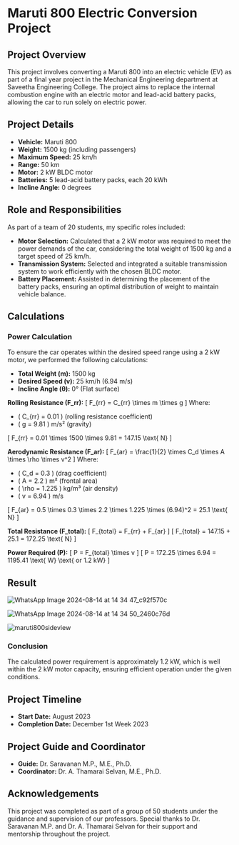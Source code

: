 # Maruti 800 Electric Conversion Project

## Project Overview
This project involves converting a Maruti 800 into an electric vehicle (EV) as part of a final year project in the Mechanical Engineering department at Saveetha Engineering College. The project aims to replace the internal combustion engine with an electric motor and lead-acid battery packs, allowing the car to run solely on electric power.

## Project Details

- **Vehicle:** Maruti 800
- **Weight:** 1500 kg (including passengers)
- **Maximum Speed:** 25 km/h
- **Range:** 50 km
- **Motor:** 2 kW BLDC motor
- **Batteries:** 5 lead-acid battery packs, each 20 kWh
- **Incline Angle:** 0 degrees

## Role and Responsibilities

As part of a team of 20 students, my specific roles included:

- **Motor Selection:** Calculated that a 2 kW motor was required to meet the power demands of the car, considering the total weight of 1500 kg and a target speed of 25 km/h.
- **Transmission System:** Selected and integrated a suitable transmission system to work efficiently with the chosen BLDC motor.
- **Battery Placement:** Assisted in determining the placement of the battery packs, ensuring an optimal distribution of weight to maintain vehicle balance.

## Calculations

### Power Calculation

To ensure the car operates within the desired speed range using a 2 kW motor, we performed the following calculations:

- **Total Weight (m):** 1500 kg
- **Desired Speed (v):** 25 km/h (6.94 m/s)
- **Incline Angle (θ):** 0° (Flat surface)

**Rolling Resistance (F_rr):**
\[ F_{rr} = C_{rr} \times m \times g \]
Where:
- \( C_{rr} = 0.01 \) (rolling resistance coefficient)
- \( g = 9.81 \) m/s² (gravity)

\[ F_{rr} = 0.01 \times 1500 \times 9.81 = 147.15 \text{ N} \]

**Aerodynamic Resistance (F_ar):**
\[ F_{ar} = \frac{1}{2} \times C_d \times A \times \rho \times v^2 \]
Where:
- \( C_d = 0.3 \) (drag coefficient)
- \( A = 2.2 \) m² (frontal area)
- \( \rho = 1.225 \) kg/m³ (air density)
- \( v = 6.94 \) m/s

\[ F_{ar} = 0.5 \times 0.3 \times 2.2 \times 1.225 \times (6.94)^2 = 25.1 \text{ N} \]

**Total Resistance (F_total):**
\[ F_{total} = F_{rr} + F_{ar} \]
\[ F_{total} = 147.15 + 25.1 = 172.25 \text{ N} \]

**Power Required (P):**
\[ P = F_{total} \times v \]
\[ P = 172.25 \times 6.94 = 1195.41 \text{ W} \text{ or 1.2 kW} \]

## Result
![WhatsApp Image 2024-08-14 at 14 34 47_c92f570c](https://github.com/user-attachments/assets/f4eedca0-721c-4d3d-91f2-e93df6f0e892)

![WhatsApp Image 2024-08-14 at 14 34 50_2460c76d](https://github.com/user-attachments/assets/0ff58e21-6e0c-4395-bd0c-a77c388a4fef)

![maruti800sideview](https://github.com/user-attachments/assets/fa75e60d-ea10-427a-9e3e-35746d92fee9)


### Conclusion

The calculated power requirement is approximately 1.2 kW, which is well within the 2 kW motor capacity, ensuring efficient operation under the given conditions.

## Project Timeline
- **Start Date:** August 2023
- **Completion Date:** December 1st Week 2023

## Project Guide and Coordinator

- **Guide:** Dr. Saravanan M.P., M.E., Ph.D.
- **Coordinator:** Dr. A. Thamarai Selvan, M.E., Ph.D.

## Acknowledgements

This project was completed as part of a group of 50 students under the guidance and supervision of our professors. Special thanks to Dr. Saravanan M.P. and Dr. A. Thamarai Selvan for their support and mentorship throughout the project.



